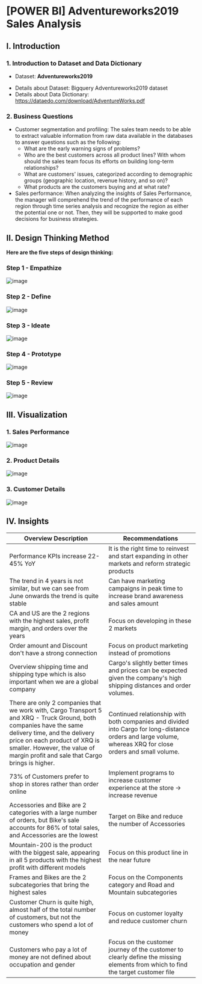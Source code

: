 # [POWER BI] Adventureworks2019 Sales Analysis 
## I. Introduction
### 1. Introduction to Dataset and Data Dictionary
* Dataset: **Adventureworks2019**
- Details about Dataset: Bigquery Adventureworks2019 dataset
- Details about Data Dictionary: https://dataedo.com/download/AdventureWorks.pdf
### 2. Business Questions
-	Customer segmentation and profiling: The sales team needs to be able to extract valuable information from raw data available in the databases to answer questions such as the following:
    - What are the early warning signs of problems?
    - Who are the best customers across all product lines? With whom should the sales team focus its efforts on building long-term relationships?
    - What are customers' issues, categorized according to demographic groups (geographic location, revenue history, and so on)?
    - What products are the customers buying and at what rate? 
- Sales performance: When analyzing the insights of Sales Performance, the manager will comprehend the trend of the performance of each region through time series analysis and recognize the region as either the potential one or not. Then, they will be supported to make good decisions for business strategies.
## II. Design Thinking Method
**Here are the five steps of design thinking:**
### Step 1 - Empathize
![image](https://github.com/KayzDo/SQL-Code/assets/141127437/34a93211-24ee-4e3f-9306-29fc1bd2ecc9)

### Step 2 - Define
![image](https://github.com/KayzDo/SQL-Code/assets/141127437/839fb59a-81ff-4f35-b9ea-3c46721ebd7b)

### Step 3 - Ideate
![image](https://github.com/KayzDo/SQL-Code/assets/141127437/6ca99331-19f0-4007-9064-b717ea04fae4)

### Step 4 - Prototype
![image](https://github.com/KayzDo/SQL-Code/assets/141127437/bee8dd87-1ebd-4766-91f2-ad932ebab581)

### Step 5 - Review
![image](https://github.com/KayzDo/SQL-Code/assets/141127437/ea3255d2-522b-4221-bdb0-0911eb393bff)

## III. Visualization
### 1. Sales Performance
![image](https://github.com/KayzDo/SQL-Code/assets/141127437/5fde4dc5-fcf5-49ab-8f0e-af33c2b66b2a)

### 2. Product Details
![image](https://github.com/KayzDo/SQL-Code/assets/141127437/08845f8a-8ee7-4fc4-8b1c-b9c90737f691)

### 3. Customer Details
![image](https://github.com/KayzDo/SQL-Code/assets/141127437/b9e2745e-eb4f-43d5-a194-e7e90ce30877)

## IV. Insights

| Overview Description                            | Recommendations                                                                                                 |
|--------------------------------------------------|------------------------------------------------------------------------------------------------------------------|
| Performance KPIs increase 22-45% YoY            | It is the right time to reinvest and start expanding in other markets and reform strategic products              |
| The trend in 4 years is not similar, but we can see from June onwards the trend is quite stable | Can have marketing campaigns in peak time to increase brand awareness and sales amount  |
| CA and US are the 2 regions with the highest sales, profit margin, and orders over the years | Focus on developing in these 2 markets |
| Order amount and Discount don't have a strong connection | Focus on product marketing instead of promotions |
| Overview shipping time and shipping type which is also important when we are a global company | Cargo's slightly better times and prices can be expected given the company's high shipping distances and order volumes. |
| There are only 2 companies that we work with, Cargo Transport 5 and XRQ - Truck Ground, both companies have the same delivery time, and the delivery price on each product of XRQ is smaller. However, the value of margin profit and sale that Cargo brings is higher. | Continued relationship with both companies and divided into Cargo for long-distance orders and large volume, whereas XRQ for close orders and small volume. |
| 73% of Customers prefer to shop in stores rather than order online | Implement programs to increase customer experience at the store -> increase revenue |
| Accessories and Bike are 2 categories with a large number of orders, but Bike's sale accounts for 86% of total sales, and Accessories are the lowest | Target on Bike and reduce the number of Accessories |
| Mountain-200 is the product with the biggest sale, appearing in all 5 products with the highest profit with different models | Focus on this product line in the near future |
| Frames and Bikes are the 2 subcategories that bring the highest sales | Focus on the Components category and Road and Mountain subcategories |
| Customer Churn is quite high, almost half of the total number of customers, but not the customers who spend a lot of money | Focus on customer loyalty and reduce customer churn |
| Customers who pay a lot of money are not defined about occupation and gender | Focus on the customer journey of the customer to clearly define the missing elements from which to find the target customer file |






